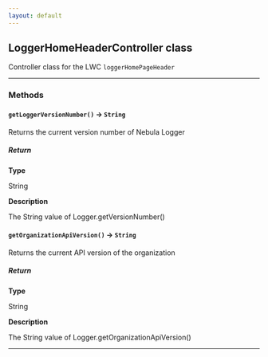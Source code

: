 ```yaml
---
layout: default
---
```


## LoggerHomeHeaderController class

Controller class for the LWC `loggerHomePageHeader`

---

### Methods

#### `getLoggerVersionNumber()` → `String`

Returns the current version number of Nebula Logger

##### Return

**Type**

String

**Description**

The String value of Logger.getVersionNumber()

#### `getOrganizationApiVersion()` → `String`

Returns the current API version of the organization

##### Return

**Type**

String

**Description**

The String value of Logger.getOrganizationApiVersion()

---
